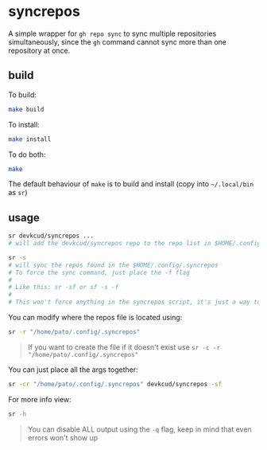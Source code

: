 # syncrepos

A simple wrapper for `gh repo sync` to sync multiple repositories simultaneously, since the `gh` command cannot sync more than one repository at once.

## build

To build:

```bash
make build
```

To install:

```bash
make install
```

To do both:

```bash
make
```

The default behaviour of `make` is to build and install (copy into `~/.local/bin` as `sr`)

## usage

```bash
sr devkcud/syncrepos ...
# will add the devkcud/syncrepos repo to the repo list in $HOME/.config/.syncrepos
```

```bash
sr -s
# will sync the repos found in the $HOME/.config/.syncrepos
# To force the sync command, just place the -f flag
#
# Like this: sr -sf or sf -s -f
#
# This won't force anything in the syncrepos script, it's just a way to pass in the --force to gh repo sync command
```

You can modify where the repos file is located using:

```bash
sr -r "/home/pato/.config/.syncrepos"
```

> If you want to create the file if it doesn't exist use `sr -c -r "/home/pato/.config/.syncrepos"`

You can just place all the args together:

```bash
sr -cr "/home/pato/.config/.syncrepos" devkcud/syncrepos -sf
```

For more info view:

```bash
sr -h
```

> You can disable ALL output using the `-q` flag, keep in mind that even errors won't show up
